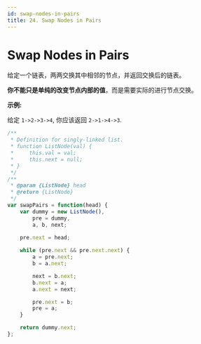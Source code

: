 ```yaml
---
id: swap-nodes-in-pairs
title: 24. Swap Nodes in Pairs
---
```


# Swap Nodes in Pairs

给定一个链表，两两交换其中相邻的节点，并返回交换后的链表。

**你不能只是单纯的改变节点内部的值**，而是需要实际的进行节点交换。



**示例:**

给定 `1->2->3->4`, 你应该返回 `2->1->4->3`.



```javascript
/**
 * Definition for singly-linked list.
 * function ListNode(val) {
 *     this.val = val;
 *     this.next = null;
 * }
 */
/**
 * @param {ListNode} head
 * @return {ListNode}
 */
var swapPairs = function(head) {
	var dummy = new ListNode(),
		pre = dummy,
		a, b, next;
	
	pre.next = head;

	while (pre.next && pre.next.next) {
		a = pre.next;
		b = a.next;

		next = b.next;
		b.next = a;
		a.next = next;

		pre.next = b;
		pre = a;
	}

	return dummy.next;
};

```